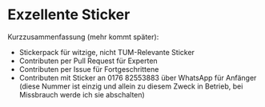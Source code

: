 # Exzellente Sticker 
Kurzzusammenfassung (mehr kommt später): 
- Stickerpack für witzige, nicht TUM-Relevante Sticker
- Contributen per Pull Request für Experten
- Contributen per Issue für Fortgeschrittene 
- Contributen mit Sticker an 0176 82553883 über WhatsApp für Anfänger (diese Nummer ist einzig und allein zu diesem Zweck in Betrieb, bei Missbrauch werde ich sie abschalten) 
